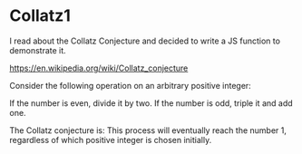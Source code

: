 # Collatz1

I read about the Collatz Conjecture and decided to write a JS function to demonstrate it.

https://en.wikipedia.org/wiki/Collatz_conjecture

Consider the following operation on an arbitrary positive integer:

If the number is even, divide it by two.
If the number is odd, triple it and add one.

The Collatz conjecture is: This process will eventually reach the number 1, regardless of which positive integer is chosen initially.
